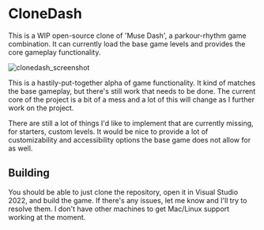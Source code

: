 # CloneDash
 
This is a WIP open-source clone of 'Muse Dash', a parkour-rhythm game combination. It can currently load the base game levels and provides the core gameplay functionality.

![clonedash_screenshot](https://github.com/marchc1/CloneDash/assets/106459595/71e79231-f632-4f38-afee-3e1f0ca891f1)

This is a hastily-put-together alpha of game functionality. It kind of matches the base gameplay, but there's still work that needs to be done. The current core of the project is a bit of a mess and a lot of this will change as I further work on the project.

There are still a lot of things I'd like to implement that are currently missing, for starters, custom levels. It would be nice to provide a lot of customizability and accessibility options the base game does not allow for as well.

## Building
You should be able to just clone the repository, open it in Visual Studio 2022, and build the game. If there's any issues, let me know and I'll try to resolve them. I don't have other machines to get Mac/Linux support working at the moment.
